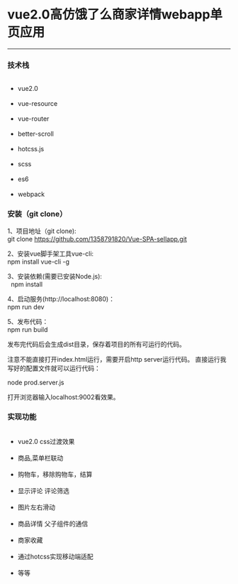 <h1>vue2.0高仿饿了么商家详情webapp单页应用</h1>
<hr>
<h3>技术栈</h3>
<ul>
  <li>vue2.0</li>
  <li>vue-resource</li>
  <li>vue-router</li>
  <li>better-scroll</li>
  <li>hotcss.js</li>
  <li>scss</li>
  <li>es6</li>
  <li>webpack</li>
</ul>


<h3>安装（git clone）</h3>

1、项目地址（git clone):  </br>
  git clone https://github.com/1358791820/Vue-SPA-sellapp.git 

2、安装vue脚手架工具vue-cli:</br>
  npm install vue-cli -g

3、安装依赖(需要已安装Node.js): </br>  
  npm install

4、启动服务(http://localhost:8080)：</br>
  npm run dev

5、发布代码：</br>
  npm run build

  发布完代码后会生成dist目录，保存着项目的所有可运行的代码。

  注意不能直接打开index.html运行，需要开启http server运行代码。 直接运行我写好的配置文件就可以运行代码：

  node prod.server.js

  打开浏览器输入localhost:9002看效果。


<h3>实现功能</h3>

<ul>
  <li>vue2.0 css过渡效果</li>
  <li>商品,菜单栏联动</li>
  <li>购物车，移除购物车，结算</li>
  <li>显示评论 评论筛选</li>
  <li>图片左右滑动</li>
  <li>商品详情 父子组件的通信</li>
  <li>商家收藏</li>
  <li>通过hotcss实现移动端适配</li>
  <li>等等</li>
</ul>
